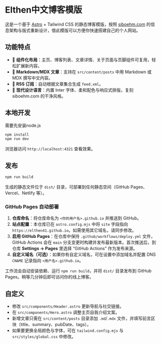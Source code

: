 # Elthen中文博客模版

这是一个基于 [Astro](https://astro.build) + Tailwind CSS 的静态博客模版，按照 [siboehm.com](https://siboehm.com) 的信息架构与版式重新设计，借此模版可以方便你快速搭建自己的个人网站。

## 功能特点

- 🧱 **组件化布局**：主页、博客列表、文章详情、关于页面与页脚组件可复用，轻松扩展新内容。
- 📝 **Markdown/MDX 文章**：支持在 `src/content/posts` 中用 Markdown 或 MDX 撰写中文内容。
- 📰 **RSS 订阅**：自动根据文章集合生成 `feed.xml`。
- 🎨 **现代设计语言**：内置 Inter 字体、柔和配色与响应式排版，复刻 siboehm.com 的干净风格。

## 本地开发

需要先安装node.js

```bash
npm install
npm run dev
```

浏览器访问 `http://localhost:4321` 查看效果。

## 发布

```bash
npm run build
```

生成的静态文件位于 `dist/` 目录，可部署到任何静态空间（GitHub Pages、Vercel、Netlify 等）。

### GitHub Pages 自动部署

1. **仓库命名**：将仓库命名为 `<你的用户名>.github.io` 并推送到 GitHub。
2. **站点配置**：本仓库已在 `astro.config.mjs` 中将 `site` 字段指向 `https://elthen41.github.io`。如需使用其它域名，请同步修改。
3. **启用 GitHub Pages**：在仓库中保持 `.github/workflows/deploy.yml` 文件，GitHub Actions 会在 `main` 分支变更时构建并发布最新版本。首次推送后，到仓库 **Settings → Pages** 里选择 “GitHub Actions” 作为发布来源。
4. **自定义域名（可选）**：如果你有自定义域名，可在设置中添加域名并配置 DNS `CNAME` 记录指向 `<用户名>.github.io`。

工作流会自动安装依赖、运行 `npm run build`，并将 `dist/` 目录发布到 GitHub Pages。稍等几分钟后即可访问你的线上博客。

## 自定义

- 修改 `src/components/Header.astro` 更新导航与社交链接。
- 在 `src/components/Hero.astro` 调整主页自我介绍文案。
- 新增文章只需在 `src/content/posts` 目录添加 `.md`/`.mdx` 文件，并填写前言区块（title、summary、pubDate、tags）。
- 如果要更换全局颜色与字体，可在 `tailwind.config.mjs` 与 `src/styles/global.css` 中修改。
